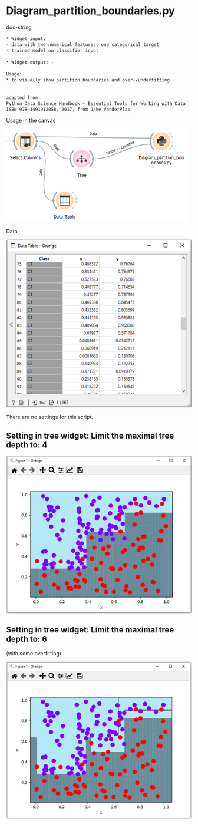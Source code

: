 # Diagram_partition_boundaries.py

doc-string
```
* Widget input: 
- data with two numerical features, one categorical target
- trained model on classifier input

* Widget output: -

Usage:
* to visually show partition boundaries and over-/underfitting


adapted from:
Python Data Science Handbook – Essential Tools for Working with Data
ISBN 978-1491912058, 2017, from Jake VanderPlas

```

Usage in the canvas

![](images/dia_partition_boundary_01.png)

Data

![](images/dia_partition_boundary_02.png)

There are no settings for this script.

## Setting in tree widget: Limit the maximal tree depth to: 4

![](images/dia_partition_boundary_03.png)

## Setting in tree widget: Limit the maximal tree depth to: 6
(with some overfitting)

![](images/dia_partition_boundary_04.png)
